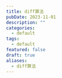 ```yaml
---
title: diff算法
pubDate: 2023-11-01
description: ""
categories:
  - default
tags:
  - default
featured: false
draft: true
aliases:
  - diff算法
---
```


